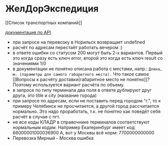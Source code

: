 # ЖелДорЭкспедиция
[[Список транспортных компаний]]

[документация по API](https://api.jde.ru/dev/)

- при запросе на перевозку в Норильск возвращает undefined
- расчёт по адресам перестаёт работать вечером :)
- в ответе ошибки со статусом 200 могут быть 2-х вариантов. Первый это когда сразу есть ключ error, второй это когда есть ключ result со значениями 1/0
- в документации не понятно описана работа с местами, напр.: 
`Длина, м. (параметры для самого габаритного места).`
Что такое самое [[Вопросы к расчёту доставки|габаритное место не понятно]]? Поэтому используется вариант расчёта по объему.
-  в запросе по типу терминала два поля в ответе дублируют друг друга, это title и city (название города)
-  при запросе по адресам, если не поставить перед городом "г.", то к примеру Челябинск не просчитается, а другой город рассчитается нормально. Это надо проработать, т.к. не понятно как поведёт себя расчёт в случае с пгт.
-  не все коды КЛАДР в справочнике терминалов соответствуют нормальным кодам. Например Екатеринбург имеет код: 66000001000036900
   А, вот у Москвы всё норм: 7700000000000
- Перевозка Мирный - Москва ошибка
